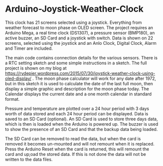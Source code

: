# Arduino-Joystick-Weather-Clock
This clock has 21 screens selected using a joystick. Everything from weather forecast to moon phase on OLED screen. The project requires an Arduino Mega, a real time clock (DS1307), a pressure sensor (BMP180), an active buzzer, an SD Card and a joystick with switch. Data is shown on 22 screens, selected using the joystick and an Anlo Clock, Digital Clock, Alarm and Timer are included.

The main code contains connection details for the various sensors. There is a RTC setting sketch and some simple instructions in a sketch. The full project is shown on my blog at  https://rydepier.wordpress.com/2015/07/30/joystick-weather-clock-using-oled-display/ . The moon phase calculator will work for any date after 1972, but in this sketch it is used to calculate the date of the last full moon, then display a simple graphic and description for the moon phase today. The Calendar displays the current date and a one month calendar in standard format.

Pressure and temperature are plotted over a 24 hour period with 3 days worth of data stored and each 24 hour period can be displayed. Data is saved to an SD Card (optional). An SD Card is used to store three days data, which is then is loaded when the Arduino is powered up. The buzzer is used to show the presence of an SD Card and that the backup data being loaded.

The SD Card can be removed to read the data, but when the card is removed it becomes un-mounted and will not remount when it is replaced. Press the Arduino Reset when the card is returned, this will remount the card and up;oad the stored data. If this is not done the data will not be written to the data files.
